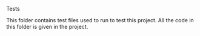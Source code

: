 Tests

This folder contains test files used to run to test this project. All the code in this folder is given in the project.

